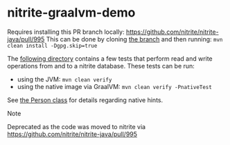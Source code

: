 # nitrite-graalvm-demo

Requires installing this PR branch locally: https://github.com/nitrite/nitrite-java/pull/995
This can be done by cloning [the branch](https://github.com/DarkAtra/nitrite-java/tree/feat/graalvm-support-for-mvstore)
and then running: `mvn clean install -Dgpg.skip=true`

The [following directory](src/test/java/org/dizitart/nitrite/demo/repository) contains a few tests that
perform read and write operations from and to a nitrite database. These tests can be run:

* using the JVM: `mvn clean verify`
* using the native image via GraalVM: `mvn clean verify -PnativeTest`

See [the Person class](src/test/java/org/dizitart/nitrite/demo/repository/model/Person.java) for details regarding
native hints.

> [!NOTE]
> Deprecated as the code was moved to nitrite via https://github.com/nitrite/nitrite-java/pull/995
